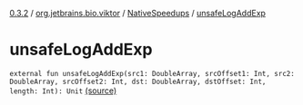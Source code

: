 [0.3.2](../../index.md) / [org.jetbrains.bio.viktor](../index.md) / [NativeSpeedups](index.md) / [unsafeLogAddExp](.)

# unsafeLogAddExp

`external fun unsafeLogAddExp(src1: DoubleArray, srcOffset1: Int, src2: DoubleArray, srcOffset2: Int, dst: DoubleArray, dstOffset: Int, length: Int): Unit` [(source)](https://github.com/JetBrains-Research/viktor/blob/0.3.2/src/main/kotlin/org/jetbrains/bio/viktor/NativeSpeedups.kt#L60)